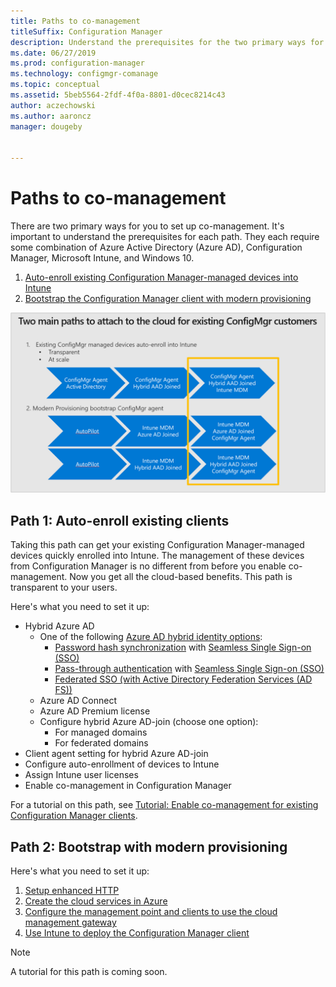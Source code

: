 ```yaml
---
title: Paths to co-management
titleSuffix: Configuration Manager
description: Understand the prerequisites for the two primary ways for you to setup co-management.
ms.date: 06/27/2019
ms.prod: configuration-manager
ms.technology: configmgr-comanage
ms.topic: conceptual
ms.assetid: 5beb5564-2fdf-4f0a-8801-d0cec8214c43
author: aczechowski
ms.author: aaroncz
manager: dougeby


---
```


# Paths to co-management

There are two primary ways for you to set up co-management. It's important to understand the prerequisites for each path. They each require some combination of Azure Active Directory (Azure AD), Configuration Manager, Microsoft Intune, and Windows 10. 

1. [Auto-enroll existing Configuration Manager-managed devices into Intune](#bkmk_path1)  
2. [Bootstrap the Configuration Manager client with modern provisioning](#bkmk_path2)  

![Diagram of co-management paths](media/co-management-paths.png)



## <a name="bkmk_path1"></a> Path 1: Auto-enroll existing clients

Taking this path can get your existing Configuration Manager-managed devices quickly enrolled into Intune. The management of these devices from Configuration Manager is no different from before you enable co-management. Now you get all the cloud-based benefits. This path is transparent to your users.

Here's what you need to set it up:
- Hybrid Azure AD
    - One of the following [Azure AD hybrid identity options](https://docs.microsoft.com/azure/active-directory/hybrid/plan-connect-user-signin):  
       - [Password hash synchronization](https://docs.microsoft.com/azure/active-directory/hybrid/plan-connect-user-signin#password-hash-synchronization) with [Seamless Single Sign-on (SSO)](https://docs.microsoft.com/azure/active-directory/hybrid/how-to-connect-sso)
       - [Pass-through authentication](https://docs.microsoft.com/azure/active-directory/hybrid/how-to-connect-pta) with [Seamless Single Sign-on (SSO)](https://docs.microsoft.com/azure/active-directory/hybrid/how-to-connect-sso)
       - [Federated SSO (with Active Directory Federation Services (AD FS))](https://docs.microsoft.com/azure/active-directory/hybrid/plan-connect-user-signin#federation-that-uses-a-new-or-existing-farm-with-ad-fs-in-windows-server-2012-r2)
    - Azure AD Connect
    - Azure AD Premium license
    - Configure hybrid Azure AD-join (choose one option):
        - For managed domains
        - For federated domains
- Client agent setting for hybrid Azure AD-join
- Configure auto-enrollment of devices to Intune
- Assign Intune user licenses
- Enable co-management in Configuration Manager

For a tutorial on this path, see [Tutorial: Enable co-management for existing Configuration Manager clients](tutorial-co-manage-clients.md).



## <a name="bkmk_path2"></a> Path 2: Bootstrap with modern provisioning

Here's what you need to set it up:

1. [Setup enhanced HTTP](../core/plan-design/hierarchy/enhanced-http.md)  
2. [Create the cloud services in Azure](../core/servers/deploy/configure/azure-services-wizard.md)  
3. [Configure the management point and clients to use the cloud management gateway](../core/clients/manage/cmg/setup-cloud-management-gateway.md)  
4. [Use Intune to deploy the Configuration Manager client](how-to-prepare-Win10.md)  

> [!Note]  
> A tutorial for this path is coming soon.

